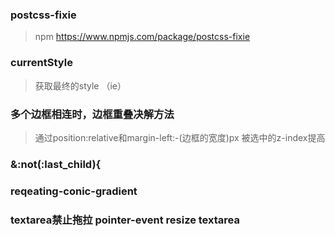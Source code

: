 ### postcss-fixie
> npm https://www.npmjs.com/package/postcss-fixie
### currentStyle
> 获取最终的style （ie）
### 多个边框相连时，边框重叠决解方法
> 通过position:relative和margin-left:-(边框的宽度)px 被选中的z-index提高
### &:not(:last_child){
### reqeating-conic-gradient
### textarea禁止拖拉 pointer-event resize textarea